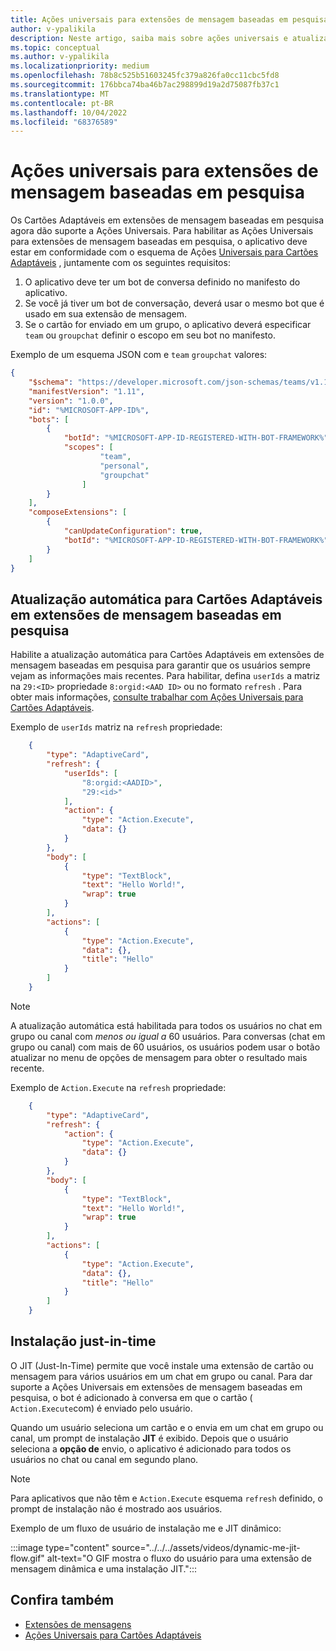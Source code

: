 ```yaml
---
title: Ações universais para extensões de mensagem baseadas em pesquisa
author: v-ypalikila
description: Neste artigo, saiba mais sobre ações universais e atualização automática para cartões adaptáveis em extensões de mensagens baseadas em pesquisa.
ms.topic: conceptual
ms.author: v-ypalikila
ms.localizationpriority: medium
ms.openlocfilehash: 78b8c525b51603245fc379a826fa0cc11cbc5fd8
ms.sourcegitcommit: 176bbca74ba46b7ac298899d19a2d75087fb37c1
ms.translationtype: MT
ms.contentlocale: pt-BR
ms.lasthandoff: 10/04/2022
ms.locfileid: "68376589"
---
```

# <a name="universal-actions-for-search-based-message-extensions"></a>Ações universais para extensões de mensagem baseadas em pesquisa

Os Cartões Adaptáveis em extensões de mensagem baseadas em pesquisa agora dão suporte a Ações Universais. Para habilitar as Ações Universais para extensões de mensagem baseadas em pesquisa, o aplicativo deve estar em conformidade com o esquema de Ações [Universais para Cartões Adaptáveis](../../../task-modules-and-cards/cards/Universal-actions-for-adaptive-cards/Work-with-Universal-Actions-for-Adaptive-Cards.md#schema-for-universal-actions-for-adaptive-cards) , juntamente com os seguintes requisitos:

1. O aplicativo deve ter um bot de conversa definido no manifesto do aplicativo.
1. Se você já tiver um bot de conversação, deverá usar o mesmo bot que é usado em sua extensão de mensagem.
1. Se o cartão for enviado em um grupo, o aplicativo deverá especificar `team` ou `groupchat` definir o escopo em seu bot no manifesto.

Exemplo de um esquema JSON com e `team` `groupchat` valores:

```json
{
    "$schema": "https://developer.microsoft.com/json-schemas/teams/v1.11/MicrosoftTeams.schema.json",
    "manifestVersion": "1.11",
    "version": "1.0.0",
    "id": "%MICROSOFT-APP-ID%",
    "bots": [
        {
            "botId": "%MICROSOFT-APP-ID-REGISTERED-WITH-BOT-FRAMEWORK%",
            "scopes": [
                    "team",
                    "personal",
                    "groupchat"
                ]
        }
    ],
    "composeExtensions": [
        {
            "canUpdateConfiguration": true,
            "botId": "%MICROSOFT-APP-ID-REGISTERED-WITH-BOT-FRAMEWORK%", // Use the same bot as what is specified in the bots section above
        }
    ]
}
```

## <a name="automatic-refresh-for-adaptive-cards-in-search-based-message-extensions"></a>Atualização automática para Cartões Adaptáveis em extensões de mensagem baseadas em pesquisa

Habilite a atualização automática para Cartões Adaptáveis em extensões de mensagem baseadas em pesquisa para garantir que os usuários sempre vejam as informações mais recentes. Para habilitar, defina `userIds` a matriz na  `29:<ID>` propriedade `8:orgid:<AAD ID>` ou no formato `refresh` . Para obter mais informações, [consulte trabalhar com Ações Universais para Cartões Adaptáveis](../../../task-modules-and-cards/cards/Universal-actions-for-adaptive-cards/Work-with-Universal-Actions-for-Adaptive-Cards.md#user-ids-in-refresh).

Exemplo de `userIds` matriz na `refresh` propriedade:

```json
    {
        "type": "AdaptiveCard",
        "refresh": {
            "userIds": [
                "8:orgid:<AADID>",
                "29:<id>"
            ],
            "action": {
                "type": "Action.Execute",
                "data": {}
            }
        },
        "body": [
            {
                "type": "TextBlock",
                "text": "Hello World!",
                "wrap": true
            }
        ],
        "actions": [
            {
                "type": "Action.Execute",
                "data": {},
                "title": "Hello"
            }
        ]
    }
```

> [!NOTE]
> A atualização automática está habilitada para todos os usuários no chat em grupo ou canal com *menos ou igual a* 60 usuários. Para conversas (chat em grupo ou canal) com mais de 60 usuários, os usuários podem usar o botão atualizar no menu de opções de mensagem para obter o resultado mais recente.

Exemplo de `Action.Execute` na `refresh` propriedade:

```json
    {
        "type": "AdaptiveCard",
        "refresh": {
            "action": {
                "type": "Action.Execute",
                "data": {}
            }
        },
        "body": [
            {
                "type": "TextBlock",
                "text": "Hello World!",
                "wrap": true
            }
        ],
        "actions": [
            {
                "type": "Action.Execute",
                "data": {},
                "title": "Hello"
            }
        ]
    }
```

## <a name="just-in-time-install"></a>Instalação just-in-time

O JIT (Just-In-Time) permite que você instale uma extensão de cartão ou mensagem para vários usuários em um chat em grupo ou canal. Para dar suporte a Ações Universais em extensões de mensagem baseadas em pesquisa, o bot é adicionado à conversa em que o cartão ( `Action.Execute`com) é enviado pelo usuário.

Quando um usuário seleciona um cartão e o envia em um chat em grupo ou canal, um prompt de instalação **JIT** é exibido. Depois que o usuário seleciona a **opção de** envio, o aplicativo é adicionado para todos os usuários no chat ou canal em segundo plano.

> [!NOTE]
> Para aplicativos que não têm e `Action.Execute` esquema `refresh` definido, o prompt de instalação não é mostrado aos usuários.

Exemplo de um fluxo de usuário de instalação me e JIT dinâmico:

  :::image type="content" source="../../../assets/videos/dynamic-me-jit-flow.gif" alt-text="O GIF mostra o fluxo do usuário para uma extensão de mensagem dinâmica e uma instalação JIT.":::

## <a name="see-also"></a>Confira também

* [Extensões de mensagens](../../what-are-messaging-extensions.md)
* [Ações Universais para Cartões Adaptáveis](../../../task-modules-and-cards/cards/Universal-actions-for-adaptive-cards/Overview.md)
